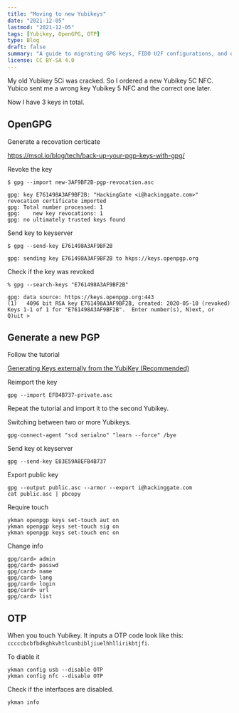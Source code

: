 ```yaml
---
title: "Moving to new Yubikeys"
date: "2021-12-05"
lastmod: "2021-12-05"
tags: [Yubikey, OpenGPG, OTP]
type: Blog
draft: false
summary: "A guide to migrating GPG keys, FIDO U2F configurations, and other security credentials when switching to new YubiKeys, ensuring secure and smooth transition without compromising security."
license: CC BY-SA 4.0
---
```

My old Yubikey 5Ci was cracked. So I ordered a new Yubikey 5C NFC. Yubico sent me a wrong key Yubikey 5 NFC and the correct one later.

Now I have 3 keys in total.

## OpenGPG

Generate a recovation certicate

https://msol.io/blog/tech/back-up-your-pgp-keys-with-gpg/

Revoke the key

```
$ gpg --import new-3AF9BF2B-pgp-revocation.asc

gpg: key E761498A3AF9BF2B: "HackingGate <i@hackinggate.com>" revocation certificate imported
gpg: Total number processed: 1
gpg:    new key revocations: 1
gpg: no ultimately trusted keys found
```

Send key to keyserver

```
$ gpg --send-key E761498A3AF9BF2B

gpg: sending key E761498A3AF9BF2B to hkps://keys.openpgp.org
```

Check if the key was revoked

```
% gpg --search-keys "E761498A3AF9BF2B"

gpg: data source: https://keys.openpgp.org:443
(1)	  4096 bit RSA key E761498A3AF9BF2B, created: 2020-05-10 (revoked)
Keys 1-1 of 1 for "E761498A3AF9BF2B".  Enter number(s), N)ext, or Q)uit > 
```

## Generate a new PGP

Follow the tutorial

[Generating Keys externally from the YubiKey (Recommended)](https://support.yubico.com/hc/en-us/articles/360013790259-Using-Your-YubiKey-with-OpenPGP)

Reimport the key

```
gpg --import EFB4B737-private.asc
```

Repeat the tutorial and import it to the second Yubikey.

Switching between two or more Yubikeys.

```
gpg-connect-agent "scd serialno" "learn --force" /bye
```

Send key ot keyserver
```
gpg --send-key E83E59A8EFB4B737
```

Export public key
```
gpg --output public.asc --armor --export i@hackinggate.com
cat public.asc | pbcopy
```

Require touch

```
ykman openpgp keys set-touch aut on
ykman openpgp keys set-touch sig on
ykman openpgp keys set-touch enc on
```

Change info

```
gpg/card> admin
gpg/card> passwd
gpg/card> name
gpg/card> lang
gpg/card> login
gpg/card> url
gpg/card> list
```

## OTP

When you touch Yubikey. It inputs a OTP code look like this: `cccccbcbfbdkghkvhtlcunbibljiuelhhllirikbtjfi`.

To diable it

```
ykman config usb --disable OTP
ykman config nfc --disable OTP
```

Check if the interfaces are disabled.
```
ykman info
```

